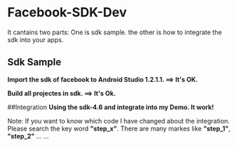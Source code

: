 # Facebook-SDK-Dev
It cantains two parts: 
One is sdk sample. the other is how to integrate the sdk into your apps.

## Sdk Sample
**Import the sdk of facebook to Android Studio 1.2.1.1. ==> It's OK.**

**Build all projectes in sdk. ==> It's Ok.**

##Integration
**Using the sdk-4.6 and integrate into my Demo. It work!**

Note:
If you want to know which code I have changed about the integration. Please search the key word **"step_x"**.
There are many markes like **"step_1"**, **"step_2"** ... ...

